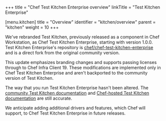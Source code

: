 +++
title = "Chef Test Kitchen Enterprise overview"
linkTitle = "Test Kitchen Enterprise"

[menu.kitchen]
title = "Overview"
identifier = "kitchen/overview"
parent = "kitchen"
weight = 10
+++

We've rebranded Test Kitchen, previously released as a component in Chef Workstation, as Chef Test Kitchen Enterprise, starting with version 1.0.0.
Test Kitchen Enterprise's repository is [chef/chef-test-kitchen-enterprise](https://github.com/chef/chef-test-kitchen-enterprise) and is a direct fork from the original community version.

This update emphasizes branding changes and supports passing licenses through to Chef Infra Client 19.
These modifications are implemented only in Chef Test Kitchen Enterprise and aren't backported to the community version of Test Kitchen.

The way that you run Test Kitchen Enterprise hasn't been altered.
The [community Test Kitchen documentation](https://kitchen.ci/docs/getting-started/introduction/) and [Chef-hosted Test Kitchen documentation](https://docs.chef.io/workstation/kitchen/) are still accurate.

We anticipate adding additional drivers and features, which Chef will support, to Chef Test Kitchen Enterprise in future releases.
